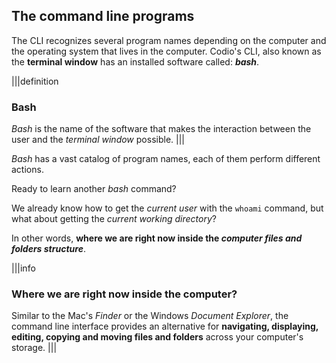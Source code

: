 ## The command line programs

The CLI recognizes several program names depending on the computer and the operating system that lives in the computer. Codio's CLI, also known as the __terminal window__ has an installed software called: __*bash*__.

|||definition
### Bash

_Bash_ is the name of the software that makes the interaction between the user and the _terminal window_ possible.
|||

_Bash_ has a vast catalog of program names, each of them perform different actions. 

Ready to learn another _bash_ command?

We already know how to get the _current user_ with the `whoami` command, but what about getting the _current working directory_? 

In other words, __where we are right now inside the *computer files and folders structure*__.

|||info
### Where we are right now inside the computer?
Similar to the Mac's _Finder_ or the Windows _Document Explorer_, the command line interface provides an alternative for **navigating, displaying, editing, copying and moving files and folders** across your computer's storage.
|||